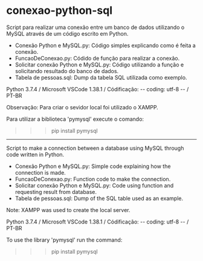 # conexao-python-sql
Script para realizar uma conexão entre um banco de dados utilizando o MySQL através de um código escrito em Python.

* Conexão Python e MySQL.py: Código simples explicando como é feita a conexão.
* FuncaoDeConexao.py: Códido de função para realizar a conexão.
* Solicitar conexão Python e MySQL.py: Código utilizando a função e solicitando resultado do banco de dados.
* Tabela de pessoas.sql: Dump da tabela SQL utilizada como exemplo.

Python 3.7.4 / Microsoft VSCode 1.38.1 / Códificação: -- coding: utf-8 -- / PT-BR

Observação: Para criar o sevidor local foi utilizado o XAMPP.

Para utilizar a biblioteca 'pymysql' execute o comando:

>>> pip install pymysql

--------------------------------------------------------

Script to make a connection between a database using MySQL through code written in Python.

* Conexão Python e MySQL.py: Simple code explaining how the connection is made.
* FuncaoDeConexao.py: Function code to make the connection.
* Solicitar conexão Python e MySQL.py: Code using function and requesting result from database.
* Tabela de pessoas.sql: Dump of the SQL table used as an example.

Note: XAMPP was used to create the local server.

Python 3.7.4 / Microsoft VSCode 1.38.1 / Códificação: -- coding: utf-8 -- / PT-BR

To use the library 'pymysql' run the command: 

>>> pip install pymysql
